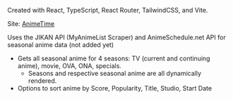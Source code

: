 Created with React, TypeScript, React Router, TailwindCSS, and Vite.

Site: [AnimeTime](anime-time-mu.vercel.app)

Uses the JIKAN API (MyAnimeList Scraper) and AnimeSchedule.net API for seasonal anime data (not added yet)

- Gets all seasonal anime for 4 seasons: TV (current and continuing anime), movie, OVA, ONA, specials.
  - Seasons and respective seasonal anime are all dynamically rendered.
- Options to sort anime by Score, Popularity, Title, Studio, Start Date
